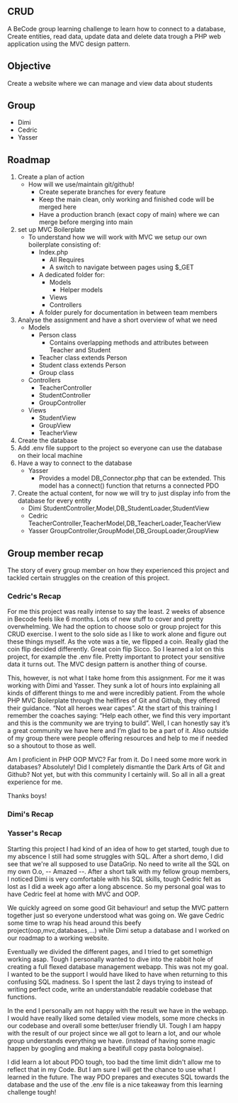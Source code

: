 ## CRUD
A BeCode group learning challenge to learn how to connect to a database, Create entities, read data, update data and delete data trough a PHP web application using the MVC design pattern.

## Objective
Create a website where we can manage and view data about students 

## Group
- Dimi
- Cedric
- Yasser

## Roadmap
1. Create a plan of action
    - How will we use/maintain git/github!
        - Create seperate branches for every feature
        - Keep the main clean, only working and finished code will be merged here
        - Have a production branch (exact copy of main) where we can merge before merging into main
2. set up MVC Boilerplate
    - To understand how we will work with MVC we setup our own boilerplate consisting of:
        - Index.php
            - All Requires
            - A switch to navigate between pages using $_GET
        - A dedicated folder for:
            - Models
                - Helper models
            - Views
            - Controllers
        - A folder purely for documentation in between team members
3. Analyse the assignment and have a short overview of what we need
    - Models
        - Person class
            - Contains overlapping methods and attributes between Teacher and Student
        - Teacher class extends Person
        - Student class extends Person
        - Group class
    - Controllers
        - TeacherController
        - StudentController
        - GroupController
    - Views
        - StudentView
        - GroupView
        - TeacherView
4. Create the database
5. Add .env file support to the project so everyone can use the database on their local machine
6. Have a way to connect to the database
    - Yasser
        - Provides a model DB_Connector.php that can be extended. This model has a connect() function that returns a connected PDO
6. Create the actual content, for now we will try to just display info from the database for every entity
    - Dimi
        StudentController,Model,DB_StudentLoader,StudentView
    - Cedric
        TeacherController,TeacherModel,DB_TeacherLoader,TeacherView
    - Yasser
        GroupController,GroupModel,DB_GroupLoader,GroupView

## Group member recap
The story of every group member on how they experienced this project and tackled certain struggles on the creation of this project.

### Cedric's Recap
For me this project was really intense to say the least. 2 weeks of absence in Becode feels like 6 months. Lots of new stuff to cover and pretty overwhelming. We had the option to choose solo or group project for this CRUD exercise. I went to the solo side as I like to work alone and figure out these things myself. As the vote was a tie, we flipped a coin. Really glad the coin flip decided differently. Great coin flip Sicco. So I learned a lot on this project, for example the .env file. Pretty important to protect your sensitive data it turns out. The MVC design pattern is another thing of course. 

This, however, is not what I take home from this assignment. For me it was working with Dimi and Yasser. They sunk a lot of hours into explaining all kinds of different things to me and were incredibly patient. From the whole PHP MVC Boilerplate through the hellfires of Git and Github, they offered their guidance. “Not all heroes wear capes”. At the start of this training I remember the coaches saying: “Help each other, we find this very important and this is the community we are trying to build”. Well, I can honestly say it’s a great community we have here and I’m glad to be a part of it. Also outside of my group there were people offering resources and help to me if needed so a shoutout to those as well. 

Am I proficient in PHP OOP MVC? Far from it. Do I need some more work in databases? Absolutely! Did I completely dismantle the Dark Arts of Git and Github? Not yet, but with this community I certainly will. So all in all a great experience for me.

Thanks boys!


### Dimi's Recap


### Yasser's Recap

Starting this project I had kind of an idea of how to get started, tough due to my abscence I still had some struggles with SQL.
After a short demo, I did see that we're all supposed to use DataGrip. No need to write all the SQL on my own O.o, -- Amazed --.
After a short talk with my fellow group members, I noticed Dimi is very comfortable with his SQL skills, tough Cedric felt as lost as I did a week ago after a long abscence.
So my personal goal was to have Cedric feel at home with MVC and OOP.

We quickly agreed on some good Git behaviour! and setup the MVC pattern together just so everyone understood what was going on.
We gave Cedric some time to wrap his head around this beefy project(oop,mvc,databases,...) while Dimi setup a database and I worked on our roadmap to a working website.

Eventually we divided the different pages, and I tried to get somethign working asap. Tough I personally wanted to dive into the rabbit hole of creating a full flexed database management webapp. This was not my goal. I wanted to be the support I would have liked to have when returning to this confusing SQL madness. So I spent the last 2 days trying to instead of writing perfect code, write an understandable readable codebase that functions.

In the end I personally am not happy with the result we have in the webapp. I would have really liked some detailed view models, some more checks in our codebase and overall some better/user friendly UI.
Tough I am happy with the result of our project since we all got to learn a lot, and our whole  group understands everything we have. (instead of having some magic happen by googling and making a beatifull copy pasta bolognaise).

I did learn a lot about PDO tough, too bad the time limit didn't allow me to reflect that in my Code. But I am sure I will get the chance to use what I learned in the future. 
The way PDO prepares and executes SQL towards the database and the use of the .env file is a nice takeaway from this learning challenge tough!


